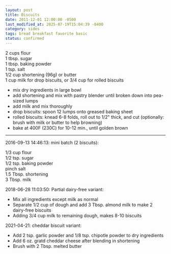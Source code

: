 ```yaml
---
layout: post
title: Biscuits
date: 2011-12-01 12:00:00 -0500
last_modified_at: 2025-07-19T15:04:39 -0400
category: sides
tags: bread breakfast favorite basic
status: confirmed
---
```

2 cups flour  
1 tbsp. sugar  
1 tbsp. baking powder  
1 tsp. salt  
1/2 cup shortening (96g) or butter  
1 cup milk for drop biscuits, or 3/4 cup for rolled biscuits  

* mix dry ingredients in large bowl
* add shortening and mix with pastry blender until broken down into pea-sized lumps
* add milk and mix thoroughly
* drop biscuits: spoon 12 lumps onto greased baking sheet
* rolled biscuits: knead 6-8 folds, roll out to 1/2" thick, and cut (optionally: brush with milk or butter to help browning)
* bake at 400F (230C) for 10-12 min., until golden brown

---

2016-09-13 14:46:13: mini batch (2 biscuits):

1/3 cup flour  
1/2 tsp. sugar  
1/2 tsp. baking powder  
pinch salt  
1.5 Tbsp. shortening  
3 Tbsp. milk

2018-06-28 11:03:50: Partial dairy-free variant:

* Mix all ingredients except milk as normal
* Separate 1/2 cup of dough and add 3 Tbsp. almond milk to make 2 dairy-free biscuits
* Adding 3/4 cup milk to remaining dough, makes 8-10 biscuits

2021-04-21: cheddar biscuit variant:

* Add 2 tsp. garlic powder and 1/8 tsp. chipotle powder to dry ingredients
* Add 6 oz. gratd cheddar cheese after blending in shortening
* Brush with 2 Tbsp. melted butter

